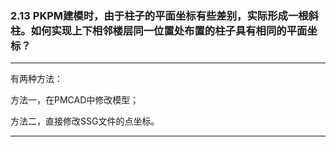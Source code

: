 ﻿### 2.13   PKPM建模时，由于柱子的平面坐标有些差别，实际形成一根斜柱。如何实现上下相邻楼层同一位置处布置的柱子具有相同的平面坐标？---
有两种方法：方法一，在PMCAD中修改模型；方法二，直接修改SSG文件的点坐标。---
